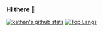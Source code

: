 ### Hi there 👋

[![kathan's github stats](https://github-readme-stats.vercel.app/api?username=hr4official&theme=merko&show_icons=true)](https://github.com/hr4official/github-readme-stats)
[![Top Langs](https://github-readme-stats.vercel.app/api/top-langs/?username=hr4official&theme=merko&show_icons=true)](https://github.com/hr4official/github-readme-stats)

<!--
*hr4official/hr4official* is a ✨ special ✨ repository because its `README.md` (this file) appears on your GitHub profile.


Here are some ideas to get you started:

- 🔭 I’m currently working on ...
- 🌱 I’m currently learning ...
- 👯 I’m looking to collaborate on ...
- 🤔 I’m looking for help with ...
- 💬 Ask me about ...
- 📫 How to reach me: ...
- 😄 Pronouns: ...
- ⚡ Fun fact: ...
-->
